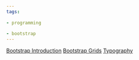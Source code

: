 ```yaml
---
tags:
  
- programming
  
- bootstrap
---
```

[Bootstrap Introduction](Bootstrap-Introduction)
[Bootstrap Grids](Bootstrap-Grids)
[Typography](Typography)
